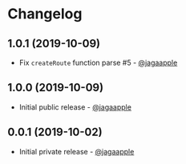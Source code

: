 # Changelog
## 1.0.1 (2019-10-09)
- Fix `createRoute` function parse #5 - [@jagaapple](https://github.com/jagaapple)


## 1.0.0 (2019-10-09)
- Initial public release - [@jagaapple](https://github.com/jagaapple)


## 0.0.1 (2019-10-02)
- Initial private release - [@jagaapple](https://github.com/jagaapple)
